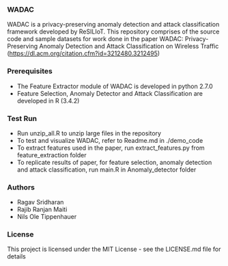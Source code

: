 ### WADAC

WADAC is a privacy-preserving anomaly detection and attack classification framework developed by ReSILIoT. This repository comprises of the source code and sample datasets for work done in the paper  WADAC: Privacy-Preserving Anomaly Detection and Attack Classification on Wireless Traffic (https://dl.acm.org/citation.cfm?id=3212480.3212495)


### Prerequisites

- The Feature Extractor module of WADAC is developed in python 2.7.0
- Feature Selection, Anomaly Detector and Attack Classification are developed in R (3.4.2)
  

### Test Run

- Run unzip_all.R to unzip large files in the repository
- To test and visualize WADAC, refer to Readme.md in ./demo_code
- To extract features used in the paper, run extract_features.py from feature_extraction folder
- To replicate results of paper, for feature selection, anomaly detection and attack classification, run main.R in Anomaly_detector folder


### Authors

- Ragav Sridharan 
- Rajib Ranjan Maiti 
- Nils Ole Tippenhauer
  

### License

This project is licensed under the MIT License - see the LICENSE.md file for details
